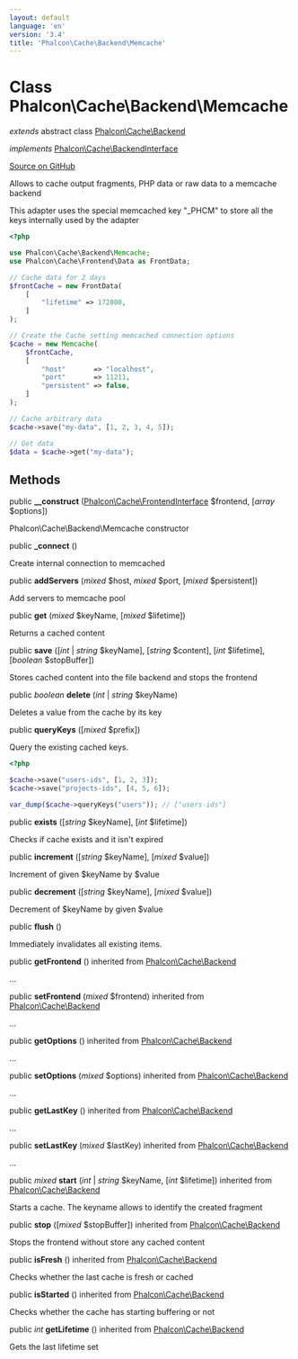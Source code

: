 ```yaml
---
layout: default
language: 'en'
version: '3.4'
title: 'Phalcon\Cache\Backend\Memcache'
---
```

# Class **Phalcon\Cache\Backend\Memcache**

*extends* abstract class [Phalcon\Cache\Backend](/3.4/en/api/Phalcon_Cache_Backend)

*implements* [Phalcon\Cache\BackendInterface](/3.4/en/api/Phalcon_Cache_BackendInterface)

<a href="https://github.com/phalcon/cphalcon/tree/v3.4.0/phalcon/cache/backend/memcache.zep" class="btn btn-default btn-sm">Source on GitHub</a>

Allows to cache output fragments, PHP data or raw data to a memcache backend

This adapter uses the special memcached key "_PHCM" to store all the keys internally used by the adapter

```php
<?php

use Phalcon\Cache\Backend\Memcache;
use Phalcon\Cache\Frontend\Data as FrontData;

// Cache data for 2 days
$frontCache = new FrontData(
    [
        "lifetime" => 172800,
    ]
);

// Create the Cache setting memcached connection options
$cache = new Memcache(
    $frontCache,
    [
        "host"       => "localhost",
        "port"       => 11211,
        "persistent" => false,
    ]
);

// Cache arbitrary data
$cache->save("my-data", [1, 2, 3, 4, 5]);

// Get data
$data = $cache->get("my-data");

```


## Methods
public  **__construct** ([Phalcon\Cache\FrontendInterface](/3.4/en/api/Phalcon_Cache_FrontendInterface) $frontend, [*array* $options])

Phalcon\Cache\Backend\Memcache constructor



public  **_connect** ()

Create internal connection to memcached



public  **addServers** (*mixed* $host, *mixed* $port, [*mixed* $persistent])

Add servers to memcache pool



public  **get** (*mixed* $keyName, [*mixed* $lifetime])

Returns a cached content



public  **save** ([*int* | *string* $keyName], [*string* $content], [*int* $lifetime], [*boolean* $stopBuffer])

Stores cached content into the file backend and stops the frontend



public *boolean* **delete** (*int* | *string* $keyName)

Deletes a value from the cache by its key



public  **queryKeys** ([*mixed* $prefix])

Query the existing cached keys.

```php
<?php

$cache->save("users-ids", [1, 2, 3]);
$cache->save("projects-ids", [4, 5, 6]);

var_dump($cache->queryKeys("users")); // ["users-ids"]

```



public  **exists** ([*string* $keyName], [*int* $lifetime])

Checks if cache exists and it isn't expired



public  **increment** ([*string* $keyName], [*mixed* $value])

Increment of given $keyName by $value



public  **decrement** ([*string* $keyName], [*mixed* $value])

Decrement of $keyName by given $value



public  **flush** ()

Immediately invalidates all existing items.



public  **getFrontend** () inherited from [Phalcon\Cache\Backend](/3.4/en/api/Phalcon_Cache_Backend)

...


public  **setFrontend** (*mixed* $frontend) inherited from [Phalcon\Cache\Backend](/3.4/en/api/Phalcon_Cache_Backend)

...


public  **getOptions** () inherited from [Phalcon\Cache\Backend](/3.4/en/api/Phalcon_Cache_Backend)

...


public  **setOptions** (*mixed* $options) inherited from [Phalcon\Cache\Backend](/3.4/en/api/Phalcon_Cache_Backend)

...


public  **getLastKey** () inherited from [Phalcon\Cache\Backend](/3.4/en/api/Phalcon_Cache_Backend)

...


public  **setLastKey** (*mixed* $lastKey) inherited from [Phalcon\Cache\Backend](/3.4/en/api/Phalcon_Cache_Backend)

...


public *mixed* **start** (*int* | *string* $keyName, [*int* $lifetime]) inherited from [Phalcon\Cache\Backend](/3.4/en/api/Phalcon_Cache_Backend)

Starts a cache. The keyname allows to identify the created fragment



public  **stop** ([*mixed* $stopBuffer]) inherited from [Phalcon\Cache\Backend](/3.4/en/api/Phalcon_Cache_Backend)

Stops the frontend without store any cached content



public  **isFresh** () inherited from [Phalcon\Cache\Backend](/3.4/en/api/Phalcon_Cache_Backend)

Checks whether the last cache is fresh or cached



public  **isStarted** () inherited from [Phalcon\Cache\Backend](/3.4/en/api/Phalcon_Cache_Backend)

Checks whether the cache has starting buffering or not



public *int* **getLifetime** () inherited from [Phalcon\Cache\Backend](/3.4/en/api/Phalcon_Cache_Backend)

Gets the last lifetime set



